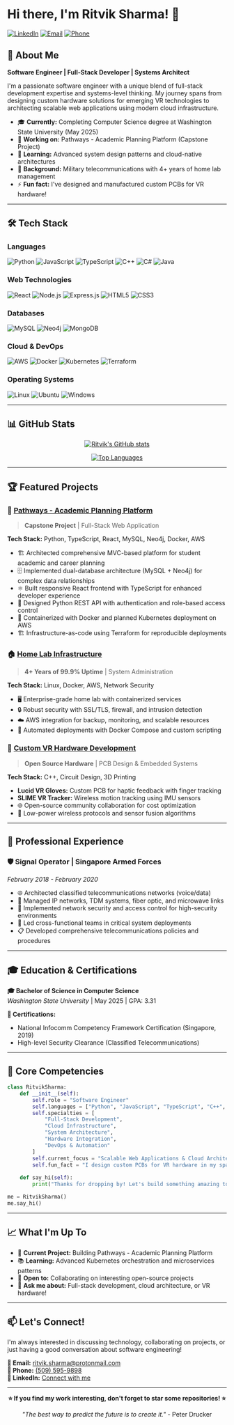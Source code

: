 # Hi there, I'm Ritvik Sharma! 👋

[![LinkedIn](https://img.shields.io/badge/LinkedIn-0077B5?style=for-the-badge&logo=linkedin&logoColor=white)](https://linkedin.com/in/your-profile)
[![Email](https://img.shields.io/badge/Email-D14836?style=for-the-badge&logo=gmail&logoColor=white)](mailto:ritvik.sharma@protonmail.com)
[![Phone](https://img.shields.io/badge/Phone-25D366?style=for-the-badge&logo=whatsapp&logoColor=white)](tel:+15095959898)

## 🚀 About Me

**Software Engineer | Full-Stack Developer | Systems Architect**

I'm a passionate software engineer with a unique blend of full-stack development expertise and systems-level thinking. My journey spans from designing custom hardware solutions for emerging VR technologies to architecting scalable web applications using modern cloud infrastructure.

- 🎓 **Currently:** Completing Computer Science degree at Washington State University (May 2025)
- 🔭 **Working on:** Pathways - Academic Planning Platform (Capstone Project)
- 🌱 **Learning:** Advanced system design patterns and cloud-native architectures
- 💼 **Background:** Military telecommunications with 4+ years of home lab management
- ⚡ **Fun fact:** I've designed and manufactured custom PCBs for VR hardware!

---

## 🛠️ Tech Stack

### Languages
![Python](https://img.shields.io/badge/Python-3776AB?style=for-the-badge&logo=python&logoColor=white)
![JavaScript](https://img.shields.io/badge/JavaScript-F7DF1E?style=for-the-badge&logo=javascript&logoColor=black)
![TypeScript](https://img.shields.io/badge/TypeScript-007ACC?style=for-the-badge&logo=typescript&logoColor=white)
![C++](https://img.shields.io/badge/C%2B%2B-00599C?style=for-the-badge&logo=c%2B%2B&logoColor=white)
![C#](https://img.shields.io/badge/C%23-239120?style=for-the-badge&logo=c-sharp&logoColor=white)
![Java](https://img.shields.io/badge/Java-ED8B00?style=for-the-badge&logo=java&logoColor=white)

### Web Technologies
![React](https://img.shields.io/badge/React-20232A?style=for-the-badge&logo=react&logoColor=61DAFB)
![Node.js](https://img.shields.io/badge/Node.js-43853D?style=for-the-badge&logo=node.js&logoColor=white)
![Express.js](https://img.shields.io/badge/Express.js-404D59?style=for-the-badge&logo=express&logoColor=white)
![HTML5](https://img.shields.io/badge/HTML5-E34F26?style=for-the-badge&logo=html5&logoColor=white)
![CSS3](https://img.shields.io/badge/CSS3-1572B6?style=for-the-badge&logo=css3&logoColor=white)

### Databases
![MySQL](https://img.shields.io/badge/MySQL-00000F?style=for-the-badge&logo=mysql&logoColor=white)
![Neo4j](https://img.shields.io/badge/Neo4j-008CC1?style=for-the-badge&logo=neo4j&logoColor=white)
![MongoDB](https://img.shields.io/badge/MongoDB-4EA94B?style=for-the-badge&logo=mongodb&logoColor=white)

### Cloud & DevOps
![AWS](https://img.shields.io/badge/Amazon_AWS-232F3E?style=for-the-badge&logo=amazon-aws&logoColor=white)
![Docker](https://img.shields.io/badge/Docker-2496ED?style=for-the-badge&logo=docker&logoColor=white)
![Kubernetes](https://img.shields.io/badge/Kubernetes-326ce5?style=for-the-badge&logo=kubernetes&logoColor=white)
![Terraform](https://img.shields.io/badge/Terraform-623CE4?style=for-the-badge&logo=terraform&logoColor=white)

### Operating Systems
![Linux](https://img.shields.io/badge/Linux-FCC624?style=for-the-badge&logo=linux&logoColor=black)
![Ubuntu](https://img.shields.io/badge/Ubuntu-E95420?style=for-the-badge&logo=ubuntu&logoColor=white)
![Windows](https://img.shields.io/badge/Windows-0078D6?style=for-the-badge&logo=windows&logoColor=white)

---

## 📊 GitHub Stats

<div align="center">
  
[![Ritvik's GitHub stats](https://github-readme-stats.vercel.app/api?username=lordzadd&show_icons=true&theme=radical&include_all_commits=true&count_private=true)](https://github.com/anuraghazra/github-readme-stats)

[![Top Languages](https://github-readme-stats.vercel.app/api/top-langs/?username=lordzadd&layout=compact&theme=radical&langs_count=8)](https://github.com/anuraghazra/github-readme-stats)

</div>

---

## 🏆 Featured Projects

### 🎯 [Pathways - Academic Planning Platform](https://github.com/lordzadd/pathways)
> **Capstone Project** | Full-Stack Web Application

**Tech Stack:** Python, TypeScript, React, MySQL, Neo4j, Docker, AWS

- 🏗️ Architected comprehensive MVC-based platform for student academic and career planning
- 🗄️ Implemented dual-database architecture (MySQL + Neo4j) for complex data relationships
- ⚛️ Built responsive React frontend with TypeScript for enhanced developer experience
- 🔐 Designed Python REST API with authentication and role-based access control
- 🐳 Containerized with Docker and planned Kubernetes deployment on AWS
- 🏗️ Infrastructure-as-code using Terraform for reproducible deployments

### 🏠 [Home Lab Infrastructure](https://github.com/lordzadd/homelab)
> **4+ Years of 99.9% Uptime** | System Administration

**Tech Stack:** Linux, Docker, AWS, Network Security

- 🖥️ Enterprise-grade home lab with containerized services
- 🔒 Robust security with SSL/TLS, firewall, and intrusion detection
- ☁️ AWS integration for backup, monitoring, and scalable resources
- 🤖 Automated deployments with Docker Compose and custom scripting

### 🥽 [Custom VR Hardware Development](https://github.com/lordzadd/vr-hardware)
> **Open Source Hardware** | PCB Design & Embedded Systems

**Tech Stack:** C++, Circuit Design, 3D Printing

- **Lucid VR Gloves:** Custom PCB for haptic feedback with finger tracking
- **SLIME VR Tracker:** Wireless motion tracking using IMU sensors
- 🌐 Open-source community collaboration for cost optimization
- 📡 Low-power wireless protocols and sensor fusion algorithms

---

## 💼 Professional Experience

### 🛡️ Signal Operator | Singapore Armed Forces
*February 2018 - February 2020*

- 🌐 Architected classified telecommunications networks (voice/data)
- 🔧 Managed IP networks, TDM systems, fiber optic, and microwave links
- 🔐 Implemented network security and access control for high-security environments
- 👥 Led cross-functional teams in critical system deployments
- 📋 Developed comprehensive telecommunications policies and procedures

---

## 🎓 Education & Certifications

**🎓 Bachelor of Science in Computer Science**  
*Washington State University* | May 2025 | GPA: 3.31

**📜 Certifications:**
- National Infocomm Competency Framework Certification (Singapore, 2019)
- High-level Security Clearance (Classified Telecommunications)

---

## 🌟 Core Competencies

```python
class RitvikSharma:
    def __init__(self):
        self.role = "Software Engineer"
        self.languages = ["Python", "JavaScript", "TypeScript", "C++", "Java"]
        self.specialties = [
            "Full-Stack Development",
            "Cloud Infrastructure", 
            "System Architecture",
            "Hardware Integration",
            "DevOps & Automation"
        ]
        self.current_focus = "Scalable Web Applications & Cloud Architecture"
        self.fun_fact = "I design custom PCBs for VR hardware in my spare time!"
    
    def say_hi(self):
        print("Thanks for dropping by! Let's build something amazing together! 🚀")

me = RitvikSharma()
me.say_hi()
```

---

## 📈 What I'm Up To

- 🔭 **Current Project:** Building Pathways - Academic Planning Platform
- 📚 **Learning:** Advanced Kubernetes orchestration and microservices patterns
- 🤝 **Open to:** Collaborating on interesting open-source projects
- 💬 **Ask me about:** Full-stack development, cloud architecture, or VR hardware!

---

## 📫 Let's Connect!

I'm always interested in discussing technology, collaborating on projects, or just having a good conversation about software engineering!

**📧 Email:** [ritvik.sharma@protonmail.com](mailto:ritvik.sharma@protonmail.com)  
**📱 Phone:** [(509) 595-9898](tel:+15095959898)  
**💼 LinkedIn:** [Connect with me](https://linkedin.com/in/your-profile)

---

<div align="center">

**⭐ If you find my work interesting, don't forget to star some repositories! ⭐**

*"The best way to predict the future is to create it."* - Peter Drucker

</div>
